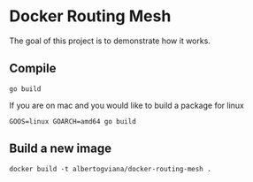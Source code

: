 # Docker Routing Mesh

The goal of this project is to demonstrate how it works.

## Compile
```
go build
```

If you are on mac and you would like to build a package for linux
```
GOOS=linux GOARCH=amd64 go build
```

## Build a new image
```
docker build -t albertogviana/docker-routing-mesh .
```